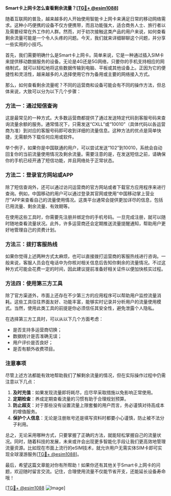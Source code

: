 **Smart卡上网卡怎么查看剩余流量？[[TG💪+ @esim1088](https://t.me/s/esim1088)]**

随着互联网的普及，越来越多的人开始使用智能卡上网卡来满足日常的移动网络需求。这种小巧便携的设备不仅方便携带，而且功能强大，适合商务人士、旅行者以及需要经常在外工作的人群。然而，对于初次接触这类产品的用户来说，如何查看剩余流量可能是一个令人头疼的问题。今天，我们就来详细聊聊这个问题，并分享一些实用的小技巧。

首先，我们需要明确什么是Smart卡上网卡。简单来说，它是一种通过插入SIM卡来提供移动数据服务的设备。无论是4G还是5G网络，只要你的手机支持相应的网络制式，就可以轻松地将这些数据传输到电脑、平板或其他设备上。正因为它的便捷性和灵活性，越来越多的人选择使用它作为备用或主要的网络接入方式。

那么，如何查看剩余流量呢？不同的运营商和设备可能会有不同的操作方法，但总体来说，大致可以分为以下几个步骤：

### 方法一：通过短信查询

这是最常见的一种方式。大多数运营商都提供了通过发送特定代码到客服号码来查询流量余额的服务。通常情况下，只需发送“CXLL”或“10010”（具体代码以各运营商为准）到对应的客服号码即可收到详细的流量信息。这种方法的优点是简单快捷，无需额外下载任何应用或软件。

举个例子，如果你是中国联通的用户，可以尝试发送“102”到10010，系统会自动回复你的当前流量使用情况及剩余流量。需要注意的是，在发送短信之前，请确保你的手机已经开通了短信功能，并且网络处于正常状态。

### 方法二：登录官方网站或APP

除了短信查询外，还可以通过访问运营商的官方网站或者下载官方应用程序来进行查询。例如，中国移动的用户可以通过登录其官网或使用“中国移动掌上营业厅”APP来查看自己的流量使用情况。这类平台通常会提供更加详尽的信息，包括已用流量、剩余流量、有效期等。

在使用这些工具时，你需要先注册并绑定你的手机号码。一旦完成注册，就可以随时随地查看流量状况。此外，许多运营商还会定期推送流量提醒通知，帮助用户更好地管理自己的资费计划。

### 方法三：拨打客服热线

如果你觉得上述两种方式太麻烦，也可以直接拨打运营商的客服热线进行咨询。一般来说，客服人员会在电话中为你核对相关信息后告知你剩余的流量情况。不过这种方式可能会花费一定的时间，因此建议提前准备好相关证件以便加快核实过程。

### 方法四：使用第三方工具

除了官方渠道外，市面上还存在不少第三方的应用程序可以帮助用户监控流量消耗。这些工具往往界面友好、功能丰富，能够实时记录并分析用户的流量使用模式。当然，使用此类工具的前提是你必须信任其安全性，避免泄露个人隐私。

在选择第三方工具时，可以从以下几个方面考虑：
- 是否支持多运营商切换；
- 数据统计是否准确无误；
- 用户评价是否良好；
- 是否有额外收费项目。

### 注意事项

尽管上述方法都能有效地帮助我们了解剩余流量的情况，但在实际操作过程中仍需注意以下几点：
1. **及时充值**：如果发现流量即将耗尽，应尽早采取措施以免影响正常使用。
2. **定期检查**：养成定期查看流量的习惯有助于合理规划预算。
3. **防止超支**：对于那些没有设置流量上限套餐的用户而言，务必谨慎对待高成本的增值服务。
4. **保护个人信息**：无论是注册账号还是填写资料时都要小心谨慎，防止被不法分子利用。

总之，无论采用哪种方式，只要掌握了正确的方法，就能轻松掌握自己的流量状况。同时，随着科技的发展，未来或许会出现更多智能化手段让我们更高效地管理流量资源。比如现在市面上流行的eSIM技术，就允许用户无需实体SIM卡即可实现全球漫游服务[[TG💪+ @esim1088](https://t.me/s/esim1088)]。

最后，希望这篇文章能对你有所帮助！如果你还有其他关于Smart卡上网卡的问题，欢迎随时留言交流。记住，合理使用流量不仅能节省开支，还能延长设备寿命哦！

[[TG💪+ @esim1088](https://t.me/s/esim1088) ![Image](https://i.postimg.cc/4NQfJmqS/Snipaste-2025-05-13-00-14-12.png)]